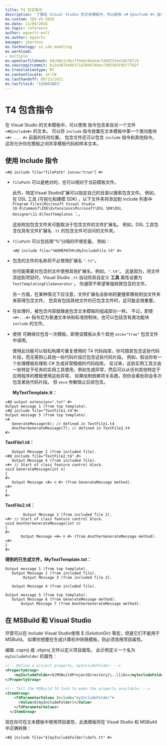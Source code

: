 ```yaml
---
title: T4 包含指令
description: '了解在 Visual Studio 的文本模板中，可以使用 <# @include #> 指令包含来自另一个文件的文本。'
ms.custom: SEO-VS-2020
ms.date: 11/04/2016
ms.topic: reference
author: mgoertz-msft
ms.author: mgoertz
manager: jmartens
ms.technology: vs-ide-modeling
ms.workload:
- multiple
ms.openlocfilehash: b8c88e1c6bcffda9c6bde4c740d233e4166787c9
ms.sourcegitcommit: b12a38744db371d2894769ecf305585f9577792f
ms.translationtype: MT
ms.contentlocale: zh-CN
ms.lasthandoff: 09/13/2021
ms.locfileid: "126663883"
---
```

# <a name="t4-include-directive"></a>T4 包含指令

在 Visual Studio 的文本模板中，可以使用 指令包含来自另一个文件 `<#@include#>` 的文本。 可以将 `include` 指令放置在文本模板中第一个类功能块 `<#+ ... #>` 前面的任何位置。 包含文件还可以包含 `include` 指令和其他指令。 这将允许你在模板之间共享模板代码和样本文本。

## <a name="using-include-directives"></a>使用 Include 指令

```
<#@ include file="filePath" [once="true"] #>
```

- `filePath` 可以是绝对的，也可以相对于当前模板文件。

   此外，特定Visual Studio扩展可以指定自己的目录以搜索包含文件。 例如，在 DSL 工具 (可视化和建模 SDK) ，以下文件夹将添加到 include 列表中 `Program Files\Microsoft Visual Studio 10.0\Common7\IDE\Extensions\Microsoft\DSL SDK\DSL Designer\11.0\TextTemplates` ：。

   这些附加包含文件夹可能取决于包含文件的文件扩展名。 例如，DSL 工具包含仅具有文件扩展名 `.tt` 的包含文件可访问的文件夹。

- `filePath` 可以包括用“%”分隔的环境变量。 例如：

  ```
  <#@ include file="%HOMEPATH%\MyIncludeFile.t4" #>
  ```

- 包含的文件的名称将不必使用扩展名 `".tt"`。

   你可能需要对包含的文件使用其他扩展名，例如，`".t4"`。 这是因为，将文件添加到项目时，Visual Studio `.tt` 自动将其自定义 **工具** 属性设置为 `TextTemplatingFileGenerator` 。 你通常不希望单独转换包含的文件。

   另一方面，在某种情况下应注意，文件扩展名会影响将要搜索哪些附加文件夹来获得包含文件。 您具有包括其他文件的已包含文件时，这可能会很重要。

- 在处理时，被包含内容就像是包含文本模板的组成部分一样。 不过，即使 `<#+...#>` 指令后为普通文本块和标准控制块，也可以包括含有类功能块 `include` 的文件。

- 使用 可确保仅包含一次模板，即使该模板从多个其他 `once="true"` 包含文件中调用。

   使用此功能可以轻松构建可重复使用的 T4 代码段库，你可随其包含这些代码片段，而无需担心其他一些代码片段已包含这些代码片段。  例如，假设你有一个处理模板处理和 C# 生成非常精细的代码段库。  反过来，这些实用工具又由一些特定于任务的实用工具使用，例如生成异常，然后可以从任何其他特定于应用程序的模板使用这些异常。 如果绘制依赖项关系图，则你会看到将会多次包含某些代码片段。 但 `once` 参数阻止后续包含。

  **MyTextTemplate.tt：**

```
<#@ output extension=".txt" #>
Output message 1 (from top template).
<#@ include file="TextFile1.t4"#>
Output message 5 (from top template).
<#
   GenerateMessage(6); // defined in TextFile1.t4
   AnotherGenerateMessage(7); // defined in TextFile2.t4
#>
```

 **TextFile1.t4：**

```
   Output Message 2 (from included file).
<#@ include file="TextFile2.t4" #>
   Output Message 4 (from included file).
<#+ // Start of class feature control block.
void GenerateMessage(int n)
{
#>
   Output Message <#= n #> (from GenerateMessage method).
<#+
}
#>
```

 **TextFile2.t4：**

```
        Output Message 3 (from included file 2).
<#+ // Start of class feature control block.
void AnotherGenerateMessage(int n)
{
#>
       Output Message <#= n #> (from AnotherGenerateMessage method).
<#+
}
#>
```

 **得到的已生成文件，MyTextTemplate.txt：**

```
Output message 1 (from top template).
   Output Message 2 (from included file).
        Output Message 3 (from included file 2).

   Output Message 4 (from included file).

Output message 5 (from top template).
   Output Message 6 (from GenerateMessage method).
       Output Message 7 (from AnotherGenerateMessage method).
```

## <a name="using-project-properties-in-msbuild-and-visual-studio"></a><a name="msbuild"></a>在 MSBuild 和 Visual Studio
 尽管可以在 include Visual Studio使用 $ (SolutionDir) 等宏，但是它们不能用于MSBuild。 如果你想要在生成计算机中转换模板，则必须改用项目属性。

 编辑 .csproj 或 .vbproj 文件以定义项目属性。 此示例定义一个名为 `myIncludeFolder` 的属性：

```xml
<!-- Define a project property, myIncludeFolder: -->
<PropertyGroup>
    <myIncludeFolder>$(MSBuildProjectDirectory)\..\libs</myIncludeFolder>
</PropertyGroup>

<!-- Tell the MSBuild T4 task to make the property available: -->
<ItemGroup>
    <T4ParameterValues Include="myIncludeFolder">
      <Value>$(myIncludeFolder)</Value>
    </T4ParameterValues>
  </ItemGroup>
```

 现在你可在文本模板中使用项目属性，此类模板将在 Visual Studio 和 MSBuild 中正确转换：

```
<#@ include file="$(myIncludeFolder)\defs.tt" #>
```

